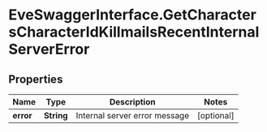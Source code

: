 # EveSwaggerInterface.GetCharactersCharacterIdKillmailsRecentInternalServerError

## Properties
Name | Type | Description | Notes
------------ | ------------- | ------------- | -------------
**error** | **String** | Internal server error message | [optional] 


